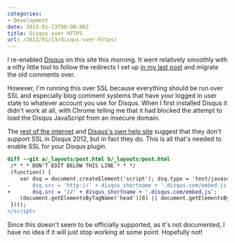 ```yaml
---
categories:
- Development
date: 2013-01-13T00:00:00Z
title: Disqus over HTTPS
url: /2013/01/13/disqus-over-https/
---
```


I re-enabled [Disqus][1] on this site this morning. It went relatively smoothly
with a nifty little tool to follow the redirects I set up [in my last post][4]
and migrate the old comments over.

However, I'm running this over SSL because everything should be run over SSL
and especially blog comment systems that have your logged in user state to
whatever account you use for Disqus. When I first installed Disqus it didn't
work at all, with Chrome telling me that it had blocked the attempt to load
the Disqus JavaScript from an insecure domain.

The [rest of the internet][2] and [Disqus's own help site][3] suggest that
they don't support SSL in Disqus 2012, but in fact they do. This is all that's
needed to enable SSL for your Disqus plugin.

```diff
diff --git a/_layouts/post.html b/_layouts/post.html
 /* * * DON'T EDIT BELOW THIS LINE * * */
 (function() {
    var dsq = document.createElement('script'); dsq.type = 'text/javascript'; dsq.async = true;
-       dsq.src = 'http://' + disqus_shortname + '.disqus.com/embed.js';
+       dsq.src = '//' + disqus_shortname + '.disqus.com/embed.js';
    (document.getElementsByTagName('head')[0] || document.getElementsByTagName('body')[0]).appendChild(dsq);
 })();
</script>
```

Since this doesn't seem to be officially supported, as it's not documented,
I have no idea if it will just stop working at some point. Hopefully not!

[1]: http://disqus.com
[2]: http://stackoverflow.com/questions/10004213/how-do-i-force-disqus-to-use-https-on-all-requests
[3]: http://help.disqus.com/customer/portal/articles/526768-introducing-disqus-2012-and-f-a-q-
[4]: /Development/2013/01/12/composing-wordpress-to-jekyll-redirects.html
